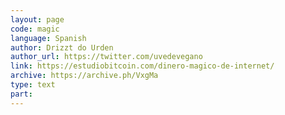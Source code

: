```yaml
---
layout: page
code: magic
language: Spanish
author: Drizzt do Urden
author_url: https://twitter.com/uvedevegano
link: https://estudiobitcoin.com/dinero-magico-de-internet/
archive: https://archive.ph/VxgMa
type: text
part: 
---
```

